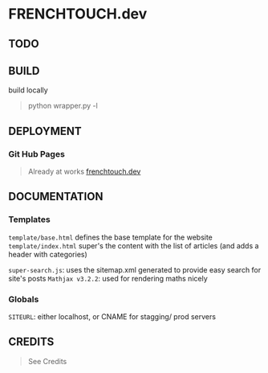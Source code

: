 # FRENCHTOUCH.dev

## TODO

## BUILD

build locally

> python wrapper.py -l

## DEPLOYMENT

### Git Hub Pages

> Already at works [frenchtouch.dev](https://frenchtouch.dev)

## DOCUMENTATION

### Templates

`template/base.html` defines the base template for the website
`template/index.html` super's the content with the list of articles (and adds a header with categories)

`super-search.js`: uses the sitemap.xml generated to provide easy search for site's posts
`Mathjax v3.2.2`: used for rendering maths nicely

### Globals

`SITEURL`: either localhost, or CNAME for stagging/ prod servers

## CREDITS 

> See Credits
